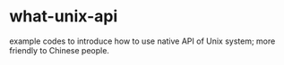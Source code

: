 # what-unix-api
example codes to introduce how to use native API of Unix system; more friendly to Chinese people.
